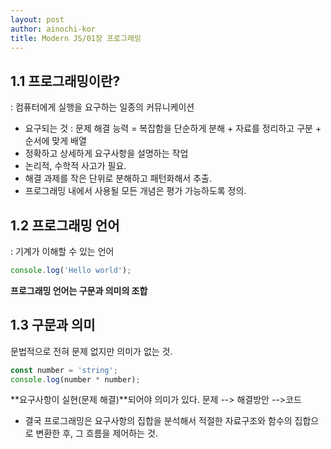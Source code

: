 ```yaml
---
layout: post
author: ainochi-kor
title: Modern JS/01장 프로그래밍 
---
```


## 1.1 프로그래밍이란?
: 컴퓨터에게 실행을 요구하는 일종의 커뮤니케이션
- 요구되는 것 : 문제 해결 능력 = 복잡함을 단순하게 분해 + 자료를 정리하고 구분 + 순서에 맞게 배열
- 정확하고 상세하게 요구사항을 설명하는 작업
- 논리적, 수학적 사고가 필요.
- 해결 과제를 작은 단위로 분해하고 패턴화해서 추출.
- 프로그래밍 내에서 사용될 모든 개념은 평가 가능하도록 정의.

## 1.2 프로그래밍 언어
: 기계가 이해할 수 있는 언어
``` js
console.log('Hello world');
```
**프로그래밍 언어는 구문과 의미의 조합**

## 1.3 구문과 의미

문법적으로 전혀 문제 없지만 의미가 없는 것.
```js
const number = 'string';
console.log(number * number); 
```
**요구사항이 실현(문제 해결)**되어야 의미가 있다.
문제 --> 해결방안 -->코드

* 결국 프로그래밍은 요구사항의 집합을 분석해서 적절한 자료구조와 함수의 집합으로 변환한 후, 그 흐름을 제어하는 것.

